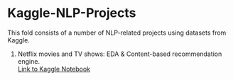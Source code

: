 # Kaggle-NLP-Projects

This fold consists of a number of NLP-related projects using datasets from Kaggle. 
1. Netflix movies and TV shows: EDA & Content-based recommendation engine.  
[Link to Kaggle Notebook](https://www.kaggle.com/kxinyuezhang/netflix-shows-eda-recommender)
